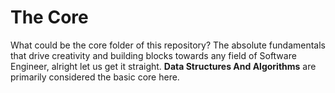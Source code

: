 # The Core 

What could be the core folder of this repository? The absolute fundamentals that drive creativity and building blocks towards any field of Software Engineer, alright let us get it straight. **Data Structures And Algorithms** are primarily considered the basic core here.
